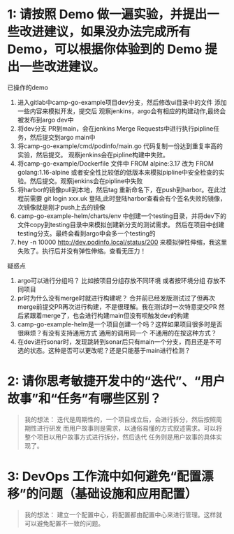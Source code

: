 # 1: 请按照 Demo 做一遍实验，并提出一些改进建议，如果没办法完成所有 Demo，可以根据你体验到的 Demo 提出一些改进建议。

已操作的demo
1. 进入gitlab中camp-go-example项目dev分支，然后修改ui目录中的文件 添加一些内容来模拟开发，提交后 观察jenkins，argo会有相应的构建动作,最终会被发布到argo dev中
2. 将dev分支 PR到main，会在jenkins Merge Requests中进行执行pipline任务，然后提交到argo main中
3. 将camp-go-example/cmd/podinfo/main.go 代码复制一份达到重复率高的实验，然后提交。 观察jenkins会在pipline构建中失败。
4. 将camp-go-example/Dockerfile 文件中 FROM alpine:3.17 改为 FROM golang:1.16-alpine 或者安全性比较低的低版本来模拟pipline中安全检查的实验。然后提交。观察jenkins会在pipline中失败
5. 将harbor的镜像pull到本地，然后tag 重新命名下，在push到harbor。在此过程前需要 git login xxx.uk 登陆,此时登陆harbor查看会有个签名失败的镜像，次镜像就是刚才push上去的镜像
6. camp-go-example-helm/charts/env 中创建一个testing目录，并将dev下的文件copy到testing目录中来模拟创建新分支的测试需求。 然后在项目中创建testing分支。最终会看到argo中会多一个testing的
7. hey -n 10000 http://dev.podinfo.local/status/200 来模拟弹性伸缩，我这里失败了。执行后并没有弹性伸缩。查看无压力！ 

疑惑点
1. argo可以进行分组吗？ 比如按项目分组存放不同环境 或者按环境分组 存放不同项目
2. pr时为什么没有merge时就进行构建呢？ 合并前已经发版测试过了但再次merge前提交PR再次进行构建，不是很理解。我在测试时一次特意提交PR 然后紧跟着merge了，也会进行构建main但没有呗触发dev的构建
3. camp-go-example-helm是一个项目创建一个吗？这样如果项目很多时是否很麻烦？有没有支持通用方式 通用的调用同一个 不通用的在按这种方式？
4. 在dev进行sonar时，发现跳转到sonar后只有main一个分支，而且还是不可选的状态。这种是否可以更改呢？还是只能基于main进行检测？


# 2: 请你思考敏捷开发中的“迭代”、“用户故事”和“任务”有哪些区别？

> 我的想法：
>   迭代是周期性的，一个项目成立后，会进行拆分，然后按照周期性进行研发
>   而用户故事则是需求，以通俗易懂的方式叙述需求。可以将整个项目以用户故事方式进行拆分，然后迭代
>   任务则是用户故事的具体实现了。

# 3: DevOps 工作流中如何避免“配置漂移”的问题（基础设施和应用配置）

> 我的想法：
>   建立一个配置中心，将配置都由配置中心来进行管理。这样就可以避免配置不一致的问题。
